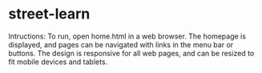 # street-learn
Intructions:
To run, open home.html in a web browser. The homepage is displayed, and pages can be navigated with links in the menu bar or buttons.
The design is responsive for all web pages, and can be resized to fit mobile devices and tablets.
